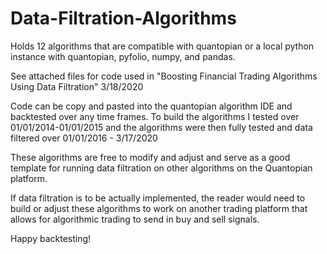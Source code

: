 # Data-Filtration-Algorithms
Holds 12 algorithms that are compatible with quantopian or a local python instance with quantopian, pyfolio, numpy, and pandas.



See attached files for code used in "Boosting Financial Trading Algorithms Using Data Filtration" 3/18/2020

Code can be copy and pasted into the quantopian algorithm IDE and backtested over any time frames.
To build the algorithms I tested over 01/01/2014-01/01/2015 
and the algorithms were then fully tested and data filtered over 01/01/2016 - 3/17/2020


These algorithms are free to modify and adjust and serve as a good template for running data filtration on other algorithms on the Quantopian platform.

If data filtration is to be actually implemented, the reader would need to build or adjust these algorithms to work on 
another trading platform that allows for algorithmic trading to send in buy and sell signals.

Happy backtesting!

